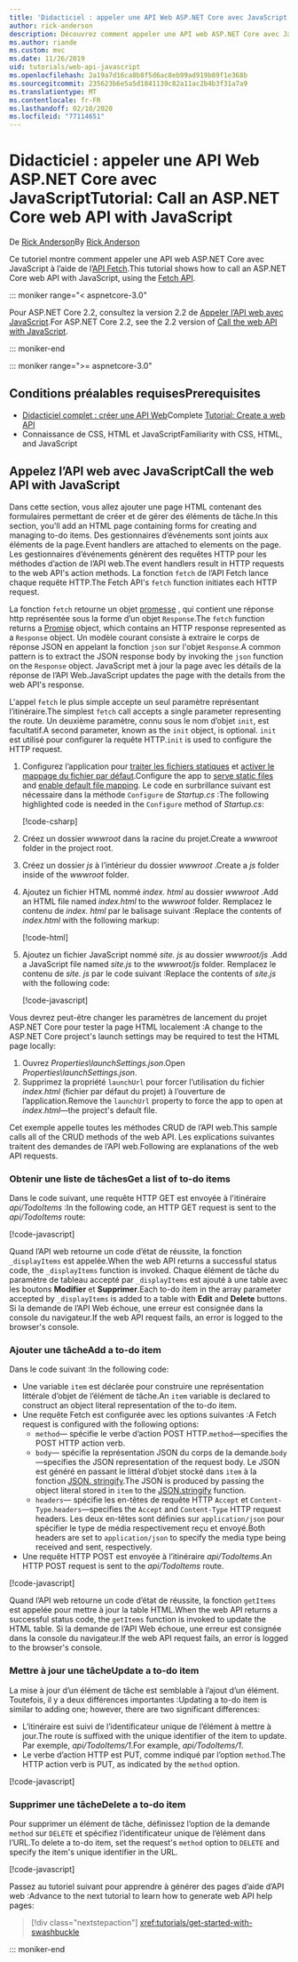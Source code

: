 ```yaml
---
title: 'Didacticiel : appeler une API Web ASP.NET Core avec JavaScript'
author: rick-anderson
description: Découvrez comment appeler une API web ASP.NET Core avec JavaScript.
ms.author: riande
ms.custom: mvc
ms.date: 11/26/2019
uid: tutorials/web-api-javascript
ms.openlocfilehash: 2a19a7d16ca8b8f5d6ac8eb99ad919b89f1e368b
ms.sourcegitcommit: 235623b6e5a5d1841139c82a11ac2b4b3f31a7a9
ms.translationtype: MT
ms.contentlocale: fr-FR
ms.lasthandoff: 02/10/2020
ms.locfileid: "77114651"
---
```

# <a name="tutorial-call-an-aspnet-core-web-api-with-javascript"></a><span data-ttu-id="0d778-103">Didacticiel : appeler une API Web ASP.NET Core avec JavaScript</span><span class="sxs-lookup"><span data-stu-id="0d778-103">Tutorial: Call an ASP.NET Core web API with JavaScript</span></span>

<span data-ttu-id="0d778-104">De [Rick Anderson](https://twitter.com/RickAndMSFT)</span><span class="sxs-lookup"><span data-stu-id="0d778-104">By [Rick Anderson](https://twitter.com/RickAndMSFT)</span></span>

<span data-ttu-id="0d778-105">Ce tutoriel montre comment appeler une API web ASP.NET Core avec JavaScript à l’aide de l’[API Fetch](https://developer.mozilla.org/docs/Web/API/Fetch_API).</span><span class="sxs-lookup"><span data-stu-id="0d778-105">This tutorial shows how to call an ASP.NET Core web API with JavaScript, using the [Fetch API](https://developer.mozilla.org/docs/Web/API/Fetch_API).</span></span>

::: moniker range="< aspnetcore-3.0"

<span data-ttu-id="0d778-106">Pour ASP.NET Core 2.2, consultez la version 2.2 de [Appeler l’API web avec JavaScript](xref:tutorials/first-web-api#call-the-web-api-with-javascript).</span><span class="sxs-lookup"><span data-stu-id="0d778-106">For ASP.NET Core 2.2, see the 2.2 version of [Call the web API with JavaScript](xref:tutorials/first-web-api#call-the-web-api-with-javascript).</span></span>

::: moniker-end

::: moniker range=">= aspnetcore-3.0"

## <a name="prerequisites"></a><span data-ttu-id="0d778-107">Conditions préalables requises</span><span class="sxs-lookup"><span data-stu-id="0d778-107">Prerequisites</span></span>

* <span data-ttu-id="0d778-108">[Didacticiel complet : créer une API Web](xref:tutorials/first-web-api)</span><span class="sxs-lookup"><span data-stu-id="0d778-108">Complete [Tutorial: Create a web API](xref:tutorials/first-web-api)</span></span>
* <span data-ttu-id="0d778-109">Connaissance de CSS, HTML et JavaScript</span><span class="sxs-lookup"><span data-stu-id="0d778-109">Familiarity with CSS, HTML, and JavaScript</span></span>

## <a name="call-the-web-api-with-javascript"></a><span data-ttu-id="0d778-110">Appelez l’API web avec JavaScript</span><span class="sxs-lookup"><span data-stu-id="0d778-110">Call the web API with JavaScript</span></span>

<span data-ttu-id="0d778-111">Dans cette section, vous allez ajouter une page HTML contenant des formulaires permettant de créer et de gérer des éléments de tâche.</span><span class="sxs-lookup"><span data-stu-id="0d778-111">In this section, you'll add an HTML page containing forms for creating and managing to-do items.</span></span> <span data-ttu-id="0d778-112">Des gestionnaires d’événements sont joints aux éléments de la page.</span><span class="sxs-lookup"><span data-stu-id="0d778-112">Event handlers are attached to elements on the page.</span></span> <span data-ttu-id="0d778-113">Les gestionnaires d’événements génèrent des requêtes HTTP pour les méthodes d’action de l’API web.</span><span class="sxs-lookup"><span data-stu-id="0d778-113">The event handlers result in HTTP requests to the web API's action methods.</span></span> <span data-ttu-id="0d778-114">La fonction `fetch` de l’API Fetch lance chaque requête HTTP.</span><span class="sxs-lookup"><span data-stu-id="0d778-114">The Fetch API's `fetch` function initiates each HTTP request.</span></span>

<span data-ttu-id="0d778-115">La fonction `fetch` retourne un objet [promesse](https://developer.mozilla.org/docs/Web/JavaScript/Reference/Global_Objects/Promise) , qui contient une réponse http représentée sous la forme d’un objet `Response`.</span><span class="sxs-lookup"><span data-stu-id="0d778-115">The `fetch` function returns a [Promise](https://developer.mozilla.org/docs/Web/JavaScript/Reference/Global_Objects/Promise) object, which contains an HTTP response represented as a `Response` object.</span></span> <span data-ttu-id="0d778-116">Un modèle courant consiste à extraire le corps de réponse JSON en appelant la fonction `json` sur l'objet `Response`.</span><span class="sxs-lookup"><span data-stu-id="0d778-116">A common pattern is to extract the JSON response body by invoking the `json` function on the `Response` object.</span></span> <span data-ttu-id="0d778-117">JavaScript met à jour la page avec les détails de la réponse de l’API Web.</span><span class="sxs-lookup"><span data-stu-id="0d778-117">JavaScript updates the page with the details from the web API's response.</span></span>

<span data-ttu-id="0d778-118">L'appel `fetch` le plus simple accepte un seul paramètre représentant l’itinéraire.</span><span class="sxs-lookup"><span data-stu-id="0d778-118">The simplest `fetch` call accepts a single parameter representing the route.</span></span> <span data-ttu-id="0d778-119">Un deuxième paramètre, connu sous le nom d’objet `init`, est facultatif.</span><span class="sxs-lookup"><span data-stu-id="0d778-119">A second parameter, known as the `init` object, is optional.</span></span> <span data-ttu-id="0d778-120">`init` est utilisé pour configurer la requête HTTP.</span><span class="sxs-lookup"><span data-stu-id="0d778-120">`init` is used to configure the HTTP request.</span></span>

1. <span data-ttu-id="0d778-121">Configurez l’application pour [traiter les fichiers statiques](/dotnet/api/microsoft.aspnetcore.builder.staticfileextensions.usestaticfiles#Microsoft_AspNetCore_Builder_StaticFileExtensions_UseStaticFiles_Microsoft_AspNetCore_Builder_IApplicationBuilder_) et [activer le mappage du fichier par défaut](/dotnet/api/microsoft.aspnetcore.builder.defaultfilesextensions.usedefaultfiles#Microsoft_AspNetCore_Builder_DefaultFilesExtensions_UseDefaultFiles_Microsoft_AspNetCore_Builder_IApplicationBuilder_).</span><span class="sxs-lookup"><span data-stu-id="0d778-121">Configure the app to [serve static files](/dotnet/api/microsoft.aspnetcore.builder.staticfileextensions.usestaticfiles#Microsoft_AspNetCore_Builder_StaticFileExtensions_UseStaticFiles_Microsoft_AspNetCore_Builder_IApplicationBuilder_) and [enable default file mapping](/dotnet/api/microsoft.aspnetcore.builder.defaultfilesextensions.usedefaultfiles#Microsoft_AspNetCore_Builder_DefaultFilesExtensions_UseDefaultFiles_Microsoft_AspNetCore_Builder_IApplicationBuilder_).</span></span> <span data-ttu-id="0d778-122">Le code en surbrillance suivant est nécessaire dans la méthode `Configure` de *Startup.cs* :</span><span class="sxs-lookup"><span data-stu-id="0d778-122">The following highlighted code is needed in the `Configure` method of *Startup.cs*:</span></span>

    [!code-csharp[](first-web-api/samples/3.0/TodoApi/StartupJavaScript.cs?highlight=8-9&name=snippet_configure)]

1. <span data-ttu-id="0d778-123">Créez un dossier *wwwroot* dans la racine du projet.</span><span class="sxs-lookup"><span data-stu-id="0d778-123">Create a *wwwroot* folder in the project root.</span></span>

1. <span data-ttu-id="0d778-124">Créez un dossier *js* à l’intérieur du dossier *wwwroot* .</span><span class="sxs-lookup"><span data-stu-id="0d778-124">Create a *js* folder inside of the *wwwroot* folder.</span></span>

1. <span data-ttu-id="0d778-125">Ajoutez un fichier HTML nommé *index. html* au dossier *wwwroot* .</span><span class="sxs-lookup"><span data-stu-id="0d778-125">Add an HTML file named *index.html* to the *wwwroot* folder.</span></span> <span data-ttu-id="0d778-126">Remplacez le contenu de *index. html* par le balisage suivant :</span><span class="sxs-lookup"><span data-stu-id="0d778-126">Replace the contents of *index.html* with the following markup:</span></span>

    [!code-html[](first-web-api/samples/3.0/TodoApi/wwwroot/index.html)]

1. <span data-ttu-id="0d778-127">Ajoutez un fichier JavaScript nommé *site. js* au dossier *wwwroot/js* .</span><span class="sxs-lookup"><span data-stu-id="0d778-127">Add a JavaScript file named *site.js* to the *wwwroot/js* folder.</span></span> <span data-ttu-id="0d778-128">Remplacez le contenu de *site. js* par le code suivant :</span><span class="sxs-lookup"><span data-stu-id="0d778-128">Replace the contents of *site.js* with the following code:</span></span>

    [!code-javascript[](first-web-api/samples/3.0/TodoApi/wwwroot/js/site.js?name=snippet_SiteJs)]

<span data-ttu-id="0d778-129">Vous devrez peut-être changer les paramètres de lancement du projet ASP.NET Core pour tester la page HTML localement :</span><span class="sxs-lookup"><span data-stu-id="0d778-129">A change to the ASP.NET Core project's launch settings may be required to test the HTML page locally:</span></span>

1. <span data-ttu-id="0d778-130">Ouvrez *Properties\launchSettings.json*.</span><span class="sxs-lookup"><span data-stu-id="0d778-130">Open *Properties\launchSettings.json*.</span></span>
1. <span data-ttu-id="0d778-131">Supprimez la propriété `launchUrl` pour forcer l’utilisation du fichier *index.html* (fichier par défaut du projet) à l’ouverture de l’application.</span><span class="sxs-lookup"><span data-stu-id="0d778-131">Remove the `launchUrl` property to force the app to open at *index.html*&mdash;the project's default file.</span></span>

<span data-ttu-id="0d778-132">Cet exemple appelle toutes les méthodes CRUD de l’API web.</span><span class="sxs-lookup"><span data-stu-id="0d778-132">This sample calls all of the CRUD methods of the web API.</span></span> <span data-ttu-id="0d778-133">Les explications suivantes traitent des demandes de l’API web.</span><span class="sxs-lookup"><span data-stu-id="0d778-133">Following are explanations of the web API requests.</span></span>

### <a name="get-a-list-of-to-do-items"></a><span data-ttu-id="0d778-134">Obtenir une liste de tâches</span><span class="sxs-lookup"><span data-stu-id="0d778-134">Get a list of to-do items</span></span>

<span data-ttu-id="0d778-135">Dans le code suivant, une requête HTTP GET est envoyée à l'itinéraire *api/TodoItems* :</span><span class="sxs-lookup"><span data-stu-id="0d778-135">In the following code, an HTTP GET request is sent to the *api/TodoItems* route:</span></span>

[!code-javascript[](first-web-api/samples/3.0/TodoApi/wwwroot/js/site.js?name=snippet_GetItems)]

<span data-ttu-id="0d778-136">Quand l’API web retourne un code d’état de réussite, la fonction `_displayItems` est appelée.</span><span class="sxs-lookup"><span data-stu-id="0d778-136">When the web API returns a successful status code, the `_displayItems` function is invoked.</span></span> <span data-ttu-id="0d778-137">Chaque élément de tâche du paramètre de tableau accepté par `_displayItems` est ajouté à une table avec les boutons **Modifier** et **Supprimer**.</span><span class="sxs-lookup"><span data-stu-id="0d778-137">Each to-do item in the array parameter accepted by `_displayItems` is added to a table with **Edit** and **Delete** buttons.</span></span> <span data-ttu-id="0d778-138">Si la demande de l’API Web échoue, une erreur est consignée dans la console du navigateur.</span><span class="sxs-lookup"><span data-stu-id="0d778-138">If the web API request fails, an error is logged to the browser's console.</span></span>

### <a name="add-a-to-do-item"></a><span data-ttu-id="0d778-139">Ajouter une tâche</span><span class="sxs-lookup"><span data-stu-id="0d778-139">Add a to-do item</span></span>

<span data-ttu-id="0d778-140">Dans le code suivant :</span><span class="sxs-lookup"><span data-stu-id="0d778-140">In the following code:</span></span>

* <span data-ttu-id="0d778-141">Une variable `item` est déclarée pour construire une représentation littérale d’objet de l’élément de tâche.</span><span class="sxs-lookup"><span data-stu-id="0d778-141">An `item` variable is declared to construct an object literal representation of the to-do item.</span></span>
* <span data-ttu-id="0d778-142">Une requête Fetch est configurée avec les options suivantes :</span><span class="sxs-lookup"><span data-stu-id="0d778-142">A Fetch request is configured with the following options:</span></span>
  * <span data-ttu-id="0d778-143">`method`&mdash; spécifie le verbe d’action POST HTTP.</span><span class="sxs-lookup"><span data-stu-id="0d778-143">`method`&mdash;specifies the POST HTTP action verb.</span></span>
  * <span data-ttu-id="0d778-144">`body`&mdash; spécifie la représentation JSON du corps de la demande.</span><span class="sxs-lookup"><span data-stu-id="0d778-144">`body`&mdash;specifies the JSON representation of the request body.</span></span> <span data-ttu-id="0d778-145">Le JSON est généré en passant le littéral d’objet stocké dans `item` à la fonction [JSON. stringify](https://developer.mozilla.org/docs/Web/JavaScript/Reference/Global_Objects/JSON/stringify).</span><span class="sxs-lookup"><span data-stu-id="0d778-145">The JSON is produced by passing the object literal stored in `item` to the [JSON.stringify](https://developer.mozilla.org/docs/Web/JavaScript/Reference/Global_Objects/JSON/stringify) function.</span></span>
  * <span data-ttu-id="0d778-146">`headers`&mdash; spécifie les en-têtes de requête HTTP `Accept` et `Content-Type`.</span><span class="sxs-lookup"><span data-stu-id="0d778-146">`headers`&mdash;specifies the `Accept` and `Content-Type` HTTP request headers.</span></span> <span data-ttu-id="0d778-147">Les deux en-têtes sont définies sur `application/json` pour spécifier le type de média respectivement reçu et envoyé.</span><span class="sxs-lookup"><span data-stu-id="0d778-147">Both headers are set to `application/json` to specify the media type being received and sent, respectively.</span></span>
* <span data-ttu-id="0d778-148">Une requête HTTP POST est envoyée à l’itinéraire *api/TodoItems*.</span><span class="sxs-lookup"><span data-stu-id="0d778-148">An HTTP POST request is sent to the *api/TodoItems* route.</span></span>

[!code-javascript[](first-web-api/samples/3.0/TodoApi/wwwroot/js/site.js?name=snippet_AddItem)]

<span data-ttu-id="0d778-149">Quand l’API web retourne un code d’état de réussite, la fonction `getItems` est appelée pour mettre à jour la table HTML.</span><span class="sxs-lookup"><span data-stu-id="0d778-149">When the web API returns a successful status code, the `getItems` function is invoked to update the HTML table.</span></span> <span data-ttu-id="0d778-150">Si la demande de l’API Web échoue, une erreur est consignée dans la console du navigateur.</span><span class="sxs-lookup"><span data-stu-id="0d778-150">If the web API request fails, an error is logged to the browser's console.</span></span>

### <a name="update-a-to-do-item"></a><span data-ttu-id="0d778-151">Mettre à jour une tâche</span><span class="sxs-lookup"><span data-stu-id="0d778-151">Update a to-do item</span></span>

<span data-ttu-id="0d778-152">La mise à jour d’un élément de tâche est semblable à l’ajout d’un élément. Toutefois, il y a deux différences importantes :</span><span class="sxs-lookup"><span data-stu-id="0d778-152">Updating a to-do item is similar to adding one; however, there are two significant differences:</span></span>

* <span data-ttu-id="0d778-153">L’itinéraire est suivi de l’identificateur unique de l’élément à mettre à jour.</span><span class="sxs-lookup"><span data-stu-id="0d778-153">The route is suffixed with the unique identifier of the item to update.</span></span> <span data-ttu-id="0d778-154">Par exemple, *api/TodoItems/1*.</span><span class="sxs-lookup"><span data-stu-id="0d778-154">For example, *api/TodoItems/1*.</span></span>
* <span data-ttu-id="0d778-155">Le verbe d’action HTTP est PUT, comme indiqué par l’option `method`.</span><span class="sxs-lookup"><span data-stu-id="0d778-155">The HTTP action verb is PUT, as indicated by the `method` option.</span></span>

[!code-javascript[](first-web-api/samples/3.0/TodoApi/wwwroot/js/site.js?name=snippet_UpdateItem)]

### <a name="delete-a-to-do-item"></a><span data-ttu-id="0d778-156">Supprimer une tâche</span><span class="sxs-lookup"><span data-stu-id="0d778-156">Delete a to-do item</span></span>

<span data-ttu-id="0d778-157">Pour supprimer un élément de tâche, définissez l’option de la demande `method` sur `DELETE` et spécifiez l’identificateur unique de l’élément dans l’URL.</span><span class="sxs-lookup"><span data-stu-id="0d778-157">To delete a to-do item, set the request's `method` option to `DELETE` and specify the item's unique identifier in the URL.</span></span>

[!code-javascript[](first-web-api/samples/3.0/TodoApi/wwwroot/js/site.js?name=snippet_DeleteItem)]

<span data-ttu-id="0d778-158">Passez au tutoriel suivant pour apprendre à générer des pages d’aide d’API web :</span><span class="sxs-lookup"><span data-stu-id="0d778-158">Advance to the next tutorial to learn how to generate web API help pages:</span></span>

> [!div class="nextstepaction"]
> <xref:tutorials/get-started-with-swashbuckle>

::: moniker-end
